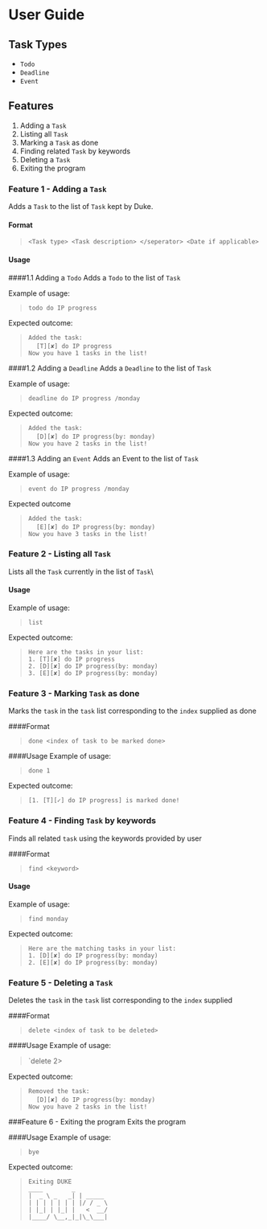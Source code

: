 # User Guide

## Task Types
* `Todo`
* `Deadline`
* `Event`

## Features 
1. Adding a `Task`
2. Listing all `Task`
3. Marking a `Task` as done
4. Finding related `Task` by keywords
5. Deleting a `Task`
6. Exiting the program

### Feature 1 - Adding a `Task`
Adds a `Task` to the list of `Task` kept by Duke. 

#### Format
> `<Task type> <Task description> </seperator> <Date if applicable>`

#### Usage
####1.1 Adding a `Todo`
Adds a `Todo` to the list of `Task`

Example of usage:

> `todo do IP progress`

Expected outcome:

> `Added the task:`\
    &nbsp;&nbsp;&nbsp;&nbsp;`[T][✘] do IP progress`\
    `Now you have 1 tasks in the list!`

####1.2 Adding a `Deadline`
Adds a `Deadline` to the list of `Task`

Example of usage:
> `deadline do IP progress /monday`

Expected outcome:
> `Added the task:`\
   &nbsp;&nbsp;&nbsp;&nbsp;`[D][✘] do IP progress(by: monday)`\
   `Now you have 2 tasks in the list!`

####1.3 Adding an `Event`
Adds an Event to the list of `Task` 
 
Example of usage:
> `event do IP progress /monday`

Expected outcome
> `Added the task:`\
   &nbsp;&nbsp;&nbsp;&nbsp;`[E][✘] do IP progress(by: monday)`\
   `Now you have 3 tasks in the list!`

### Feature 2 - Listing all `Task`
Lists all the `Task` currently in the list of `Task`\

#### Usage
Example of usage:
> `list`

Expected outcome:
>`Here are the tasks in your list:`\
  `1. [T][✘] do IP progress`\
  `2. [D][✘] do IP progress(by: monday)`\
  `3. [E][✘] do IP progress(by: monday)`

### Feature 3 - Marking `Task` as done
Marks the `task` in the `task` list corresponding to the `index` supplied as done

####Format 
> `done <index of task to be marked done>`

####Usage
Example of usage:
>`done 1`

Expected outcome:
>`[1. [T][✓] do IP progress] is marked done!`

### Feature 4 - Finding `Task` by keywords
Finds all related `task` using the keywords provided by user

####Format
>`find <keyword>`

#### Usage
Example of usage: 
>`find monday`

Expected outcome:
> `Here are the matching tasks in your list:`\
   `1. [D][✘] do IP progress(by: monday)`\
   `2. [E][✘] do IP progress(by: monday)`

### Feature 5 - Deleting a `Task`
Deletes the `task` in the `task` list corresponding to the `index` supplied

####Format
>`delete <index of task to be deleted>`

####Usage
Example of usage:
>`delete 2>

Expected outcome:
>`Removed the task:`\
  &nbsp;&nbsp;&nbsp;&nbsp;`[D][✘] do IP progress(by: monday)`\
  `Now you have 2 tasks in the list!`

###Feature 6 - Exiting the program
Exits the program

####Usage
Example of usage:
>`bye`

Expected outcome:
>`Exiting DUKE`\
>`____        _         `         
 `|  _ \ _   _| | _____ `   
 `| | | | | | | |/ / _ \`\
 `| |_| | |_| |   <  __/`\
 `|____/ \__,_|_|\_\___|`